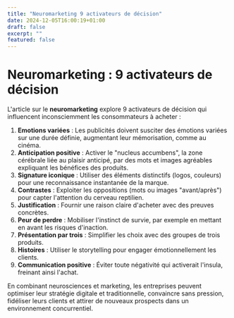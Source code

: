```yaml
---
title: "Neuromarketing 9 activateurs de décision"
date: 2024-12-05T16:00:19+01:00
draft: false
excerpt: ""
featured: false
---
```

# Neuromarketing : 9 activateurs de décision

L'article sur le **neuromarketing** explore 9 activateurs de décision qui influencent inconsciemment les consommateurs à acheter :

1. **Emotions variées** : Les publicités doivent susciter des émotions variées sur une durée définie, augmentant leur mémorisation, comme au cinéma.
2. **Anticipation positive** : Activer le "nucleus accumbens", la zone cérébrale liée au plaisir anticipé, par des mots et images agréables expliquant les bénéfices des produits.
3. **Signature iconique** : Utiliser des éléments distinctifs (logos, couleurs) pour une reconnaissance instantanée de la marque.
4. **Contrastes** : Exploiter les oppositions (mots ou images "avant/après") pour capter l'attention du cerveau reptilien.
5. **Justification** : Fournir une raison claire d'acheter avec des preuves concrètes.
6. **Peur de perdre** : Mobiliser l'instinct de survie, par exemple en mettant en avant les risques d'inaction.
7. **Présentation par trois** : Simplifier les choix avec des groupes de trois produits.
8. **Histoires** : Utiliser le storytelling pour engager émotionnellement les clients.
9. **Communication positive** : Éviter toute négativité qui activerait l'insula, freinant ainsi l'achat.

En combinant neurosciences et marketing, les entreprises peuvent optimiser leur stratégie digitale et traditionnelle, convaincre sans pression, fidéliser leurs clients et attirer de nouveaux prospects dans un environnement concurrentiel.
